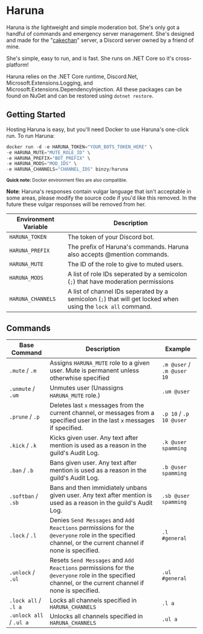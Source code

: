 # Haruna

Haruna is *the* lightweight and simple moderation bot. She's only got a handful of commands and emergency server management. She's designed and made for the "[cakechan](https://discord.gg/QEtRdka)" server, a Discord server owned by a friend of mine.

She's simple, easy to run, and is fast. She runs on .NET Core so it's cross-platform!

Haruna relies on the .NET Core runtime, Discord.Net, Microsoft.Extensions.Logging, and Microsoft.Extensions.DependencyInjection. All these packages can be found on NuGet and can be restored using `dotnet restore`.

## Getting Started

Hosting Haruna is easy, but you'll need Docker to use Haruna's one-click run.
To run Haruna:

```s
docker run -d -e HARUNA_TOKEN="YOUR_BOTS_TOKEN_HERE" \
-e HARUNA_MUTE="MUTE_ROLE_ID" \
-e HARUNA_PREFIX="BOT_PREFIX" \
-e HARUNA_MODS="MOD_IDS" \
-e HARUNA_CHANNELS="CHANNEL_IDS" binzy/haruna
```

<small><b>Quick note:</b> Docker environment files are also compatible.</small>

**Note**: Haruna's responses contain vulgar language that isn't acceptable in some areas, please modify the source code if you'd like this removed. In the future these vulgar responses will be removed from her.

| Environment Variable | Description |
|----------------------|-------------|
| `HARUNA_TOKEN` | The token of your Discord bot. |
| `HARUNA_PREFIX` | The prefix of Haruna's commands. Haruna also accepts @mention commands. |
| `HARUNA_MUTE` | The ID of the role to give to muted users. |
| `HARUNA_MODS` | A list of role IDs seperated by a semicolon (`;`) that have moderation permissions |
| `HARUNA_CHANNELS` | A list of channel IDs seperated by a semicolon (`;`) that will get locked when using the `lock all` command. |

## Commands

| Base Command | Description | Example |
|--------------|-------------|---------|
| `.mute` / `.m` | Assigns `HARUNA_MUTE` role to a given user. Mute is permanent unless otherwhise specified | `.m @user` / `.m @user 10` |
| `.unmute` / `.um` | Unmutes user (Unassigns `HARUNA_MUTE` role.) | `.um @user` |
| `.prune` / `.p` | Deletes last `x` messages from the current channel, or messages from a specified user in the last `x` messages if specified. | `.p 10` / `.p 10 @user` |
| `.kick` / `.k` | Kicks given user. Any text after mention is used as a reason in the guild's Audit Log. | `.k @user spamming` |
| `.ban` / `.b` | Bans given user. Any text after mention is used as a reason in the guild's Audit Log. | `.b @user spamming` |
| `.softban` / `.sb` | Bans and then immidiately unbans given user. Any text after mention is used as a reason in the guild's Audit Log. | `.sb @user spamming` |
| `.lock` / `.l` | Denies `Send Messages` and `Add Reactions` permissions for the `@everyone` role in the specified channel, or the current channel if none is specified. | `.l #general` |
| `.unlock` / `.ul` | Resets `Send Messages` and `Add Reactions` permissions for the `@everyone` role in the specified channel, or the current channel if none is specified. | `.ul #general` |
| `.lock all` / `.l a` | Locks all channels specified in `HARUNA_CHANNELS` | `.l a` |
| `.unlock all` / `.ul a` | Unlocks all channels specified in `HARUNA_CHANNELS` | `.ul a` |